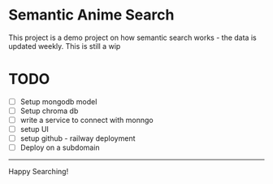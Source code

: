 # Semantic Anime Search

This project is a demo project on how semantic search works - the data is updated weekly. This is still a wip

# TODO

-   [ ] Setup mongodb model
-   [ ] Setup chroma db
-   [ ] write a service to connect with monngo
-   [ ] setup UI
-   [ ] setup github - railway deployment
-   [ ] Deploy on a subdomain

---

Happy Searching!
